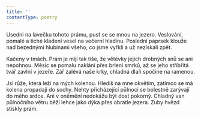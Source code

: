 ```yaml
---
title: ''
contentType: poetry
---
```


Usedni na lavečku tohoto prámu, pusť se se mnou na jezero. Veslování, pomalé a tiché kladení vesel na večerní hladinu. Poslední paprsek klouže nad bezednými hlubinami všeho, co jsme vyřkli a už nezískali zpět.

Kačeny v tmách. Prám je míjí tak tiše, že větévky jejich drobných snů se ani nepohnou. Měsíc se pomalu naklání přes brlení smrků, až se jeho stříbřitá tvář zavlní v jezeře. Zář zalévá naše krky, chladná dlaň spočine na ramenou.

Jsi růže, která leží na mých kolenou. Hledíš na mne okvětím, zatímco se má kolena propadají do sochy. Nehty přicházející půlnoci se bolestně zarývají do mého srdce. Ani v oněmění nedokážu být dost pokorný. Chladný van půlnočního větru běží lehce jako dýka přes obratle jezera. Zuby hvězd stiskly prám.
